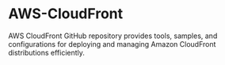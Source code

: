 # AWS-CloudFront
AWS CloudFront GitHub repository provides tools, samples, and configurations for deploying and managing Amazon CloudFront distributions efficiently.
